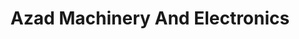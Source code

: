 ---
title: "Azad Machinery And Electronics"
url: /dhaka/azad-machinery-and-electronics/
shop: Elektronik
---